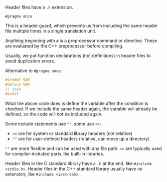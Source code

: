 Header files have a `.h` extension.

`#pragma once`

This is a header guard, which prevents us from including the same header file multiple times in a single translation unit.

Anything beginning with `#` is a preprocessor command or directive. These are evaluated by the C++ preprocessor before compiling.

Usually, we put function declarations (not definitions) in header files to avoid duplication errors.

Alternative to `#pragma once`:
```cpp
#ifndef VAR
#define VAR
// code
#endif
```

What the above code does is define the variable after the condition is checked. If we include the same header again, the variable will already be defined, so the code will not be included again.

Some include statements use `""`, some use `<>`:
- `<>` are for system or standard library headers (not relative)
- `""` are for user-defined headers (relative, can move up a directory)

`""` are more flexible and can be used with any file path.
`<>` are typically used for compiler-included parts like built-in libraries.

Header files in the C standard library have a `.h` at the end, like `#include <stdio.h>`.
Header files in the C++ standard library usually have no extension, like `#include <iostream>`.

